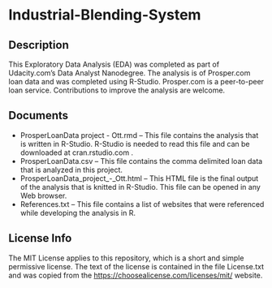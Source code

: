 # Industrial-Blending-System
## Description
This Exploratory Data Analysis (EDA) was completed as part of Udacity.com’s Data Analyst Nanodegree.  The analysis is of Prosper.com loan data and was completed using R-Studio.  Prosper.com is a peer-to-peer loan service.  Contributions to improve the analysis are welcome.

## Documents
* ProsperLoanData project - Ott.rmd – This file contains the analysis that is written in R-Studio.  R-Studio is needed to read this file and can be downloaded at cran.rstudio.com .
* ProsperLoanData.csv – This file contains the comma delimited loan data that is analyzed in this project.
* ProsperLoanData_project_-_Ott.html – This HTML file is the final output of the analysis that is knitted in R-Studio.  This file can be opened in any Web browser.
* References.txt – This file contains a list of websites that were referenced while developing the analysis in R.

## License Info
The MIT License applies to this repository, which is a short and simple permissive license.  The text of the license is contained in the file License.txt and was copied from the https://choosealicense.com/licenses/mit/ website.

